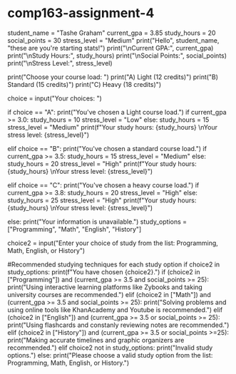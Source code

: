 # comp163-assignment-4
student_name = "Tashe Graham"
current_gpa = 3.85
study_hours = 20
social_points = 30
stress_level = "Medium"
print("Hello", student_name, "these are you're starting stats!")
print("\nCurrent GPA:", current_gpa)
print("\nStudy Hours:", study_hours)
print("\nSocial Points:", social_points)
print("\nStress Level:", stress_level)

print("Choose your course load: ")
print("A) Light (12 credits)")
print("B) Standard (15 credits)")
print("C) Heavy (18 credits)")

choice = input("Your choices: ")

if choice == "A":
    print("You've chosen a Light course load.")
    if current_gpa >= 3.0:
        study_hours = 10
        stress_level = "Low"
    else: 
        study_hours = 15
        stress_level = "Medium"
    print(f"Your study hours: {study_hours} \nYour stress level: {stress_level}")

elif choice == "B":
    print("You've chosen a standard course load.")
    if current_gpa >= 3.5:
        study_hours = 15
        stress_level = "Medium"
    else:
        study_hours = 20
        stress_level = "High"
    print(f"Your study hours: {study_hours} \nYour stress level: {stress_level}")

elif choice == "C":
    print("You've chosen a heavy course load.")
    if current_gpa >= 3.8:
        study_hours = 20
        stress_level = "High"
    else:
        study_hours = 25
        stress_level = "High"
    print(f"Your study hours: {study_hours} \nYour stress level: {stress_level}")

else:
    print("Your information is unavailable.")
study_options = ["Programming", "Math", "English", "History"]

choice2 = input("Enter your choice of study from the list: Programming, Math, English, or History")

#Recommended studying techniques for each study option
if choice2 in study_options:
    print(f"You have chosen {choice2}.")
    if (choice2 in ["Programming"]) and (current_gpa >= 3.5 and social_points >= 25):
        print("Using interactive learning platforms like Zybooks and taking university courses are recommended.")
    elif (choice2 in ["Math"]) and (current_gpa >= 3.5 and social_points >= 25):
        print("Solving problems and using online tools like KhanAcademy and Youtube is recommended.")
    elif (choice2 in ["English"]) and (current_gpa >= 3.5 or social_points >= 25):
        print("Using flashcards and constanly reviewing notes are recommended.")
    elif (choice2 in ["History"]) and (current_gpa >= 3.5 or social_points >=25):
        print("Making accurate timelines and graphic organizers are recommended.")
    elif choice2 not in study_options:
        print("Invalid study options.")
else:
    print("Please choose a valid study option from the list: Programming, Math, English, or History.")



    
